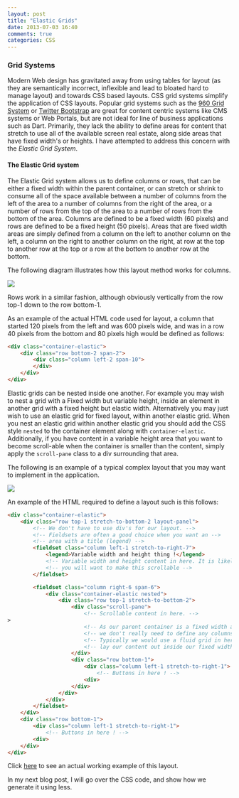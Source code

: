 ```yaml
---
layout: post
title: "Elastic Grids"
date: 2013-07-03 16:40
comments: true
categories: CSS
---
```



### Grid Systems
Modern Web design has gravitated away from using tables for layout (as they are semantically incorrect, inflexible and lead to bloated hard to manage layout) and towards CSS based layouts. CSS grid systems simplify the application of CSS layouts. Popular grid systems such as the [960 Grid System](http://960.gs) or [Twitter Bootstrap](http://twitter.github.io/bootstrap/) are great for content centric systems like CMS systems or Web Portals, but are not ideal for line of business applications such as Dart. Primarily, they lack the ability to define areas for content that stretch to use all of the available screen real estate, along side areas that have fixed width's or heights. I have attempted to address this concern with the *Elastic Grid System*. 

#### The Elastic Grid system

The Elastic Grid system allows us to define columns or rows, that can be either a fixed width within the parent container, or can stretch or shrink to consume all of the space available between a number of columns from the left of the area to a number of columns from the right of the area, or a number of rows from the top of the area to a number of rows from the bottom of the area. Columns are defined to be a fixed width (60 pixels) and rows are defined to be a fixed height (50 pixels). Areas that are fixed width areas are simply defined from a column on the left to another column on the left, a column on the right to another column on the right, at row at the top to another row at the top or a row at the bottom to another row at the bottom. 

The following diagram illustrates how this layout method works for columns.

![](http://i.imgur.com/PL0w9fj.jpg)

Rows work in a similar fashion, although obviously vertically from the row top-1 down to the row bottom-1.

As an example of the actual HTML code used for layout, a column that started 120 pixels from the left and was 600 pixels wide, and was in a row 40 pixels from the bottom and 80 pixels high would be defined as follows:

```html
<div class="container-elastic">
    <div class="row bottom-2 span-2">
		<div class="column left-2 span-10">
		</div>
	</div>
</div>
``` 

Elastic grids can be nested inside one another. For example you may wish to nest a grid with a Fixed width but variable height, inside an element in another grid with a fixed height but elastic width. Alternatively you may just wish to use an elastic grid for fixed layout, within another elastic grid. When you nest an elastic grid within another elastic grid you should add the CSS style `nested` to the container element along with `container-elastic`. Additionally, if you have content in a variable height area that you want to become scroll-able when the container is smaller than the content, simply apply the `scroll-pane` class to a div surrounding that area.

The following is an example of a typical complex layout that you may want to implement in the application.

![](http://i.imgur.com/ecMSJEz.jpg)

An example of the HTML required to define a layout such is this follows:

```html
<div class="container-elastic">
    <div class="row top-1 stretch-to-bottom-2 layout-panel">
		<!-- We don't have to use div's for our layout. -->
		<!-- Fieldsets are often a good choice when you want an -->
		<!-- area with a title (legend) -->
		<fieldset class="column left-1 stretch-to-right-7">
			<legend>Variable width and height thing !</legend>
			<!-- Variable width and height content in here. It is likely -->
			<!-- you will want to make this scrollable -->
		</fieldset>

		<fieldset class="column right-6 span-6">
			<div class="container-elastic nested">
           		<div class="row top-1 stretch-to-bottom-2">
					<div class="scroll-pane">
						<!-- Scrollable content in here. -->
>
						<!-- As our parent container is a fixed width anyway -->
						<!-- we don't really need to define any columns if we don't want to -->
						<!-- Typically we would use a fluid grid in here to --> 
						<!-- lay our content out inside our fixed width parent container -->
					</div>
				    <div class="row bottom-1">
						<div class="column left-1 stretch-to-right-1">
							<!-- Buttons in here ! -->
						<div>
					</div>
				</div>
            </div>			
		</fieldset>
	</div>
    <div class="row bottom-1">
		<div class="column left-1 stretch-to-right-1">
			<!-- Buttons in here ! -->
		<div>
	</div>
</div>
```

Click [here](http://tobedone) to see an actual working example of this layout.

In my next blog post, I will go over the CSS code, and show how we generate it using less. 







  
